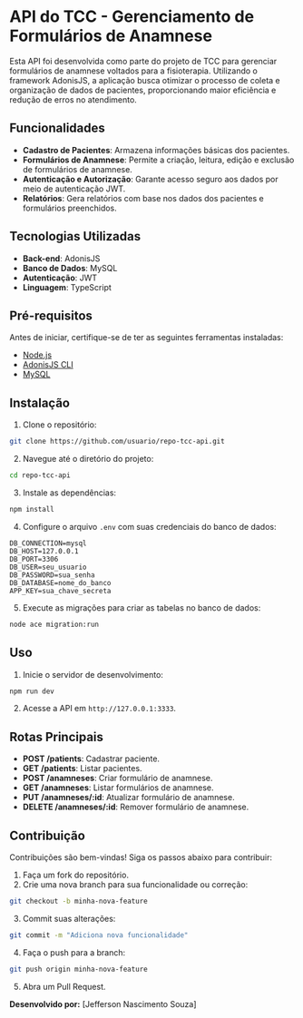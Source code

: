 # API do TCC - Gerenciamento de Formulários de Anamnese

Esta API foi desenvolvida como parte do projeto de TCC para gerenciar formulários de anamnese voltados para a fisioterapia. Utilizando o framework AdonisJS, a aplicação busca otimizar o processo de coleta e organização de dados de pacientes, proporcionando maior eficiência e redução de erros no atendimento.


## Funcionalidades

- **Cadastro de Pacientes**: Armazena informações básicas dos pacientes.
- **Formulários de Anamnese**: Permite a criação, leitura, edição e exclusão de formulários de anamnese.
- **Autenticação e Autorização**: Garante acesso seguro aos dados por meio de autenticação JWT.
- **Relatórios**: Gera relatórios com base nos dados dos pacientes e formulários preenchidos.

## Tecnologias Utilizadas

- **Back-end**: AdonisJS
- **Banco de Dados**: MySQL
- **Autenticação**: JWT
- **Linguagem**: TypeScript

## Pré-requisitos

Antes de iniciar, certifique-se de ter as seguintes ferramentas instaladas:

- [Node.js](https://nodejs.org/)
- [AdonisJS CLI](https://docs.adonisjs.com/guides/installation)
- [MySQL](https://www.mysql.com/)

## Instalação

1. Clone o repositório:

```bash
git clone https://github.com/usuario/repo-tcc-api.git
```

2. Navegue até o diretório do projeto:

```bash
cd repo-tcc-api
```

3. Instale as dependências:

```bash
npm install
```

4. Configure o arquivo `.env` com suas credenciais do banco de dados:

```env
DB_CONNECTION=mysql
DB_HOST=127.0.0.1
DB_PORT=3306
DB_USER=seu_usuario
DB_PASSWORD=sua_senha
DB_DATABASE=nome_do_banco
APP_KEY=sua_chave_secreta
```

5. Execute as migrações para criar as tabelas no banco de dados:

```bash
node ace migration:run
```

## Uso

1. Inicie o servidor de desenvolvimento:

```bash
npm run dev
```

2. Acesse a API em `http://127.0.0.1:3333`.

## Rotas Principais

- **POST /patients**: Cadastrar paciente.
- **GET /patients**: Listar pacientes.
- **POST /anamneses**: Criar formulário de anamnese.
- **GET /anamneses**: Listar formulários de anamnese.
- **PUT /anamneses/:id**: Atualizar formulário de anamnese.
- **DELETE /anamneses/:id**: Remover formulário de anamnese.

## Contribuição

Contribuições são bem-vindas! Siga os passos abaixo para contribuir:

1. Faça um fork do repositório.
2. Crie uma nova branch para sua funcionalidade ou correção:

```bash
git checkout -b minha-nova-feature
```

3. Commit suas alterações:

```bash
git commit -m "Adiciona nova funcionalidade"
```

4. Faça o push para a branch:

```bash
git push origin minha-nova-feature
```

5. Abra um Pull Request.



**Desenvolvido por:** [Jefferson Nascimento Souza]
